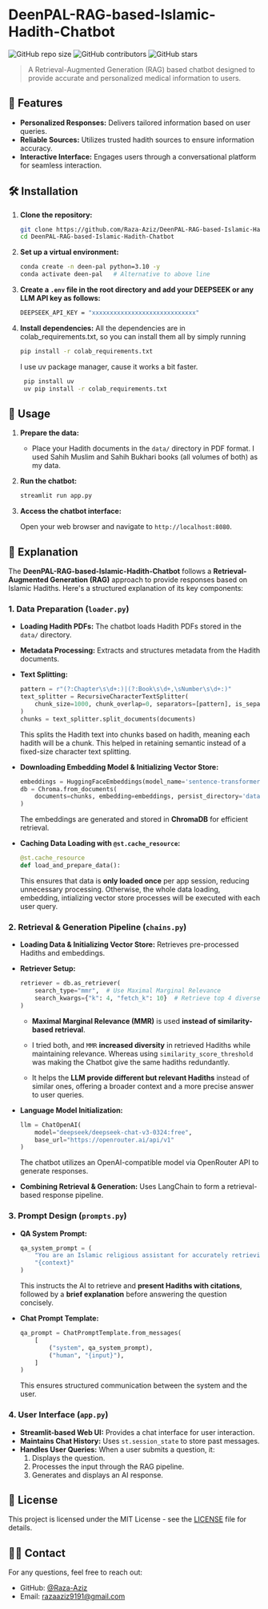 # DeenPAL-RAG-based-Islamic-Hadith-Chatbot

![GitHub repo size](https://img.shields.io/github/repo-size/Raza-Aziz/DeenPAL-RAG-based-Islamic-Hadith-Chatbot)
![GitHub contributors](https://img.shields.io/github/contributors/Raza-Aziz/DeenPAL-RAG-based-Islamic-Hadith-Chatbot)
![GitHub stars](https://img.shields.io/github/stars/Raza-Aziz/DeenPAL-RAG-based-Islamic-Hadith-Chatbot?style=social)

> A Retrieval-Augmented Generation (RAG) based chatbot designed to provide accurate and personalized medical information to users.

## 🚀 Features

- **Personalized Responses:** Delivers tailored information based on user queries.
- **Reliable Sources:** Utilizes trusted hadith sources to ensure information accuracy.
- **Interactive Interface:** Engages users through a conversational platform for seamless interaction.

## 🛠️ Installation

1. **Clone the repository:**

   ```sh
   git clone https://github.com/Raza-Aziz/DeenPAL-RAG-based-Islamic-Hadith-Chatbot.git
   cd DeenPAL-RAG-based-Islamic-Hadith-Chatbot
   ```

2. **Set up a virtual environment:**

   ```sh
   conda create -n deen-pal python=3.10 -y
   conda activate deen-pal   # Alternative to above line
   ```    
   
3. **Create a `.env` file in the root directory and add your DEEPSEEK or any LLM API key as follows:**

    ```bash
    DEEPSEEK_API_KEY = "xxxxxxxxxxxxxxxxxxxxxxxxxxxxx"
    ```

4. **Install dependencies:**
    All the dependencies are in colab_requirements.txt, so you can install them all by simply running

   ```bash
   pip install -r colab_requirements.txt
   ```

   I use uv package manager, cause it works a bit faster.
   ```bash
    pip install uv
    uv pip install -r colab_requirements.txt
   ```

## 📌 Usage

1. **Prepare the data:**

   - Place your Hadith documents in the `data/` directory in PDF format. I used Sahih Muslim and Sahih Bukhari books (all volumes of both) as my data.

2. **Run the chatbot:**

   ```bash
   streamlit run app.py
   ```

3. **Access the chatbot interface:**

   Open your web browser and navigate to `http://localhost:8080`.

## 🧐 Explanation

The **DeenPAL-RAG-based-Islamic-Hadith-Chatbot** follows a **Retrieval-Augmented Generation (RAG)** approach to provide responses based on Islamic Hadiths. Here's a structured explanation of its key components:

### 1\. **Data Preparation (`loader.py`)**

-   **Loading Hadith PDFs:** The chatbot loads Hadith PDFs stored in the `data/` directory.

-   **Metadata Processing:** Extracts and structures metadata from the Hadith documents.

-   **Text Splitting:**

    ```python
    pattern = r"(?:Chapter\s\d+:)|(?:Book\s\d+,\sNumber\s\d+:)"
    text_splitter = RecursiveCharacterTextSplitter(
        chunk_size=1000, chunk_overlap=0, separators=[pattern], is_separator_regex=True
    )
    chunks = text_splitter.split_documents(documents)
    ```

    This splits the Hadith text into chunks based on hadith, meaning each hadith will be a chunk. This helped in retaining semantic instead of a fixed-size character text splitting.

-   **Downloading Embedding Model & Initializing Vector Store:**

    ```python
    embeddings = HuggingFaceEmbeddings(model_name='sentence-transformers/all-MiniLM-L6-v2')
    db = Chroma.from_documents(
        documents=chunks, embedding=embeddings, persist_directory='database/chroma_db'
    )
    ```

    The embeddings are generated and stored in **ChromaDB** for efficient retrieval.

-   **Caching Data Loading with `@st.cache_resource`:**

    ```py
    @st.cache_resource
    def load_and_prepare_data():
    ```

    This ensures that data is **only loaded once** per app session, reducing unnecessary processing. Otherwise, the whole data loading, embedding, intializing vector store processes will be executed with each user query.

### 2\. **Retrieval & Generation Pipeline (`chains.py`)**

-   **Loading Data & Initializing Vector Store:** Retrieves pre-processed Hadiths and embeddings.

-   **Retriever Setup:**

    ```python
    retriever = db.as_retriever(
        search_type="mmr",  # Use Maximal Marginal Relevance
        search_kwargs={"k": 4, "fetch_k": 10}  # Retrieve top 4 diverse results from 10 candidates
    )
    ```
    -   **Maximal Marginal Relevance (MMR)** is used **instead of similarity-based retrieval**.

    -  I tried both, and `MMR` **increased diversity** in retrieved Hadiths while maintaining relevance.
    Whereas using `similarity_score_threshold` was making the Chatbot give the same hadiths redundantly.   

    -  It helps the **LLM provide different but relevant Hadiths** instead of similar ones, offering a broader context and a more precise answer to user queries.

-   **Language Model Initialization:**

    ```py
    llm = ChatOpenAI(
        model="deepseek/deepseek-chat-v3-0324:free",
        base_url="https://openrouter.ai/api/v1"
    )
    ```

    The chatbot utilizes an OpenAI-compatible model via OpenRouter API to generate responses.

-   **Combining Retrieval & Generation:** Uses LangChain to form a retrieval-based response pipeline.


### 3\. **Prompt Design (`prompts.py`)**

-   **QA System Prompt:**

    ```py
    qa_system_prompt = (
        "You are an Islamic religious assistant for accurately retrieving hadiths..."
        "{context}"
    )
    ```

    This instructs the AI to retrieve and **present Hadiths with citations**, followed by a **brief explanation** before answering the question concisely.

-   **Chat Prompt Template:**

    ```py
    qa_prompt = ChatPromptTemplate.from_messages(
        [
            ("system", qa_system_prompt),
            ("human", "{input}"),
        ]
    )
    ```

    This ensures structured communication between the system and the user.

### 4\. **User Interface (`app.py`)**

-   **Streamlit-based Web UI:** Provides a chat interface for user interaction.
-   **Maintains Chat History:** Uses `st.session_state` to store past messages.
-   **Handles User Queries:** When a user submits a question, it:
    1.  Displays the question.
    2.  Processes the input through the RAG pipeline.
    3.  Generates and displays an AI response.

## 📄 License

This project is licensed under the MIT License - see the [LICENSE](LICENSE) file for details.

## 👨‍💻 Contact

For any questions, feel free to reach out:

- GitHub: [@Raza-Aziz](https://github.com/Raza-Aziz)
- Email: razaaziz9191@gmail.com


